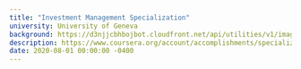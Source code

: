 ```yaml
---
title: "Investment Management Specialization"
university: University of Geneva
background: https://d3njjcbhbojbot.cloudfront.net/api/utilities/v1/imageproxy/https://coursera-university-assets.s3.amazonaws.com/3d/924a31c87cba44f62637ede5a9ba69/UNIGE-SquareLogo-600x600.png?auto=format%2Ccompress&dpr=1&w=80&h=80
description: https://www.coursera.org/account/accomplishments/specialization/DRHY68VESMU6
date: 2020-08-01 00:00:00 -0400
---
```

